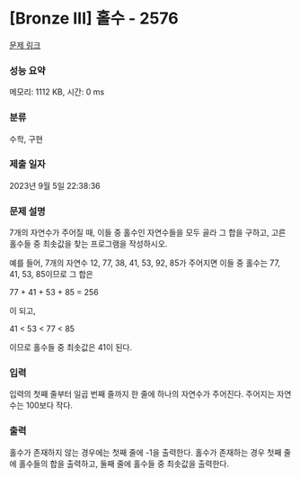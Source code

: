 # [Bronze III] 홀수 - 2576 

[문제 링크](https://www.acmicpc.net/problem/2576) 

### 성능 요약

메모리: 1112 KB, 시간: 0 ms

### 분류

수학, 구현

### 제출 일자

2023년 9월 5일 22:38:36

### 문제 설명

<p>7개의 자연수가 주어질 때, 이들 중 홀수인 자연수들을 모두 골라 그 합을 구하고, 고른 홀수들 중 최솟값을 찾는 프로그램을 작성하시오.</p>

<p>예를 들어, 7개의 자연수 12, 77, 38, 41, 53, 92, 85가 주어지면 이들 중 홀수는 77, 41, 53, 85이므로 그 합은</p>

<p>77 + 41 + 53 + 85 = 256</p>

<p>이 되고,</p>

<p>41 < 53 < 77 < 85</p>

<p>이므로 홀수들 중 최솟값은 41이 된다.</p>

### 입력 

 <p>입력의 첫째 줄부터 일곱 번째 줄까지 한 줄에 하나의 자연수가 주어진다. 주어지는 자연수는 100보다 작다.</p>

### 출력 

 <p>홀수가 존재하지 않는 경우에는 첫째 줄에 -1을 출력한다. 홀수가 존재하는 경우 첫째 줄에 홀수들의 합을 출력하고, 둘째 줄에 홀수들 중 최솟값을 출력한다.</p>

